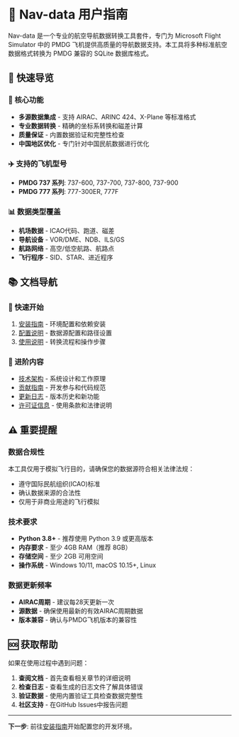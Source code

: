 # 🛫 Nav-data 用户指南

Nav-data 是一个专业的航空导航数据转换工具套件，专门为 Microsoft Flight Simulator 中的 PMDG 飞机提供高质量的导航数据支持。本工具将多种标准航空数据格式转换为 PMDG 兼容的 SQLite 数据库格式。

## 📖 快速导览

### 🎯 核心功能
- **多源数据集成** - 支持 AIRAC、ARINC 424、X-Plane 等标准格式
- **专业数据转换** - 精确的坐标系转换和磁差计算
- **质量保证** - 内置数据验证和完整性检查
- **中国地区优化** - 专门针对中国民航数据进行优化

### ✈️ 支持的飞机型号
- **PMDG 737 系列**: 737-600, 737-700, 737-800, 737-900
- **PMDG 777 系列**: 777-300ER, 777F

### 📊 数据类型覆盖
- **机场数据** - ICAO代码、跑道、磁差
- **导航设备** - VOR/DME、NDB、ILS/GS
- **航路网络** - 高空/低空航路、航路点
- **飞行程序** - SID、STAR、进近程序

## 📚 文档导航

### 🚀 快速开始
1. [安装指南](installation.md) - 环境配置和依赖安装
2. [配置说明](configuration.md) - 数据源配置和路径设置
3. [使用说明](usage.md) - 转换流程和操作步骤

### 🔧 进阶内容
- [技术架构](../architecture.md) - 系统设计和工作原理
- [贡献指南](../contributing.md) - 开发参与和代码规范
- [更新日志](../changelog.md) - 版本历史和新功能
- [许可证信息](../license.md) - 使用条款和法律说明

## ⚠️ 重要提醒

### 数据合规性
本工具仅用于模拟飞行目的，请确保您的数据源符合相关法律法规：
- 遵守国际民航组织(ICAO)标准
- 确认数据来源的合法性
- 仅用于非商业用途的飞行模拟

### 技术要求
- **Python 3.8+** - 推荐使用 Python 3.9 或更高版本
- **内存要求** - 至少 4GB RAM（推荐 8GB）
- **存储空间** - 至少 2GB 可用空间
- **操作系统** - Windows 10/11, macOS 10.15+, Linux

### 数据更新频率
- **AIRAC周期** - 建议每28天更新一次
- **源数据** - 确保使用最新的有效AIRAC周期数据
- **版本兼容** - 确认与PMDG飞机版本的兼容性

## 🆘 获取帮助

如果在使用过程中遇到问题：

1. **查阅文档** - 首先查看相关章节的详细说明
2. **检查日志** - 查看生成的日志文件了解具体错误
3. **验证数据** - 使用内置验证工具检查数据完整性
4. **社区支持** - 在GitHub Issues中报告问题

---

**下一步**: 前往[安装指南](installation.md)开始配置您的开发环境。 